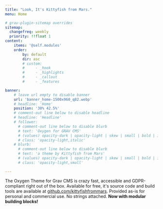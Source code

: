 ```yaml
---
title: "Look, It's Kittyfish from Mars."
menu: Home

# grav-plugin-sitemap overrides
sitemap:
  changefreq: weekly
  priority: !!float 1
content:
    items: '@self.modules'
    order:
        by: default
        dir: asc
        # custom:
        #     - _hook
        #     - _highlights
        #     - _callout
        #     - _features

banner:
    # leave url empty to disable banner
    url: 'banner_home-1500x960_q82.webp'
    # headline: 'Home'
    position: '30% 42.5%'
    # comment-out line below to disable headline
    # headline: 'Headline'
    # follower:
      # comment-out line below to disable blurb
      # text: 'Oxygen for GRAV CMS'
      # (values) opacity-dark | opacity-light | skew | small | bold | italic | uppercase | normal-case
      # class: 'opacity-light,italic'
    # blurb:
      # comment-out line below to disable blurb
      # text: 'a theme by Kittyfish from Mars'
      # (values) opacity-dark | opacity-light | skew | small | bold | italic | uppercase | normal-case
      # class: 'opacity-light,small'

---
```


The Oxygen Theme for Grav CMS is crazy fast, accessible and GDPR-compliant right out of the box. 
Available for free, it's source code and build tools are available at <a href="https://github.com/kittyfishfrommars" target="_blank">github.com/kittyfishfrommars</a>. 
Provided as-is for personal and commercial use. No strings attached. **Now with modular building blocks!**

